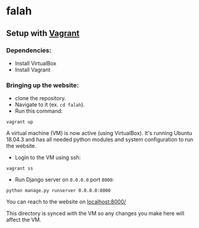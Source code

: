 # falah

## Setup with [Vagrant](https://www.vagrantup.com/)

### Dependencies:
- Install VirtualBox
- Install Vagrant

### Bringing up the website:

- clone the repository.
- Navigate to it (ex. ```cd falah```).
- Run this command:
```
vagrant up
```

A virtual machine (VM) is now active (using VirtualBox). It's running Ubuntu 18.04.3 
and has all needed python modules and system configuration to run the website.

- Login to the VM using ssh:

```
vagrant ss
```

- Run Django server on ```0.0.0.0``` port ```8000```:
  
```
python manage.py runserver 0.0.0.0:8000
```

You can reach to the website on [localhost:8000/](localhost:8000/)

This directory is synced with the VM so any changes you make here will affect 
the VM.